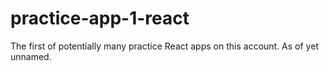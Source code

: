 # practice-app-1-react
The first of potentially many practice React apps on this account. As of yet unnamed.
